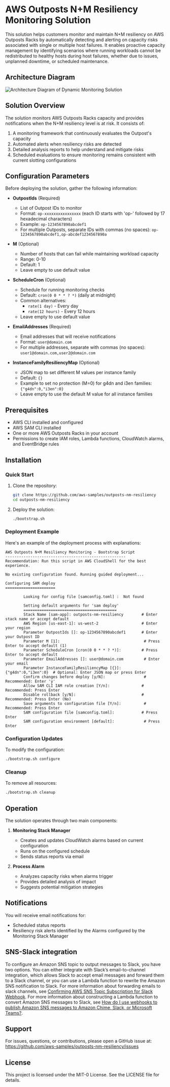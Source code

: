 # AWS Outposts N+M Resiliency Monitoring Solution

This solution helps customers monitor and maintain N+M resiliency on AWS Outposts Racks by automatically detecting and alerting on capacity risks associated with single or multiple host failures. It enables proactive capacity management by identifying scenarios where running workloads cannot be redistributed to healthy hosts during host failures, whether due to issues, unplanned downtime, or scheduled maintenance.

## Architecture Diagram

![Architecture Diagram of Dynamic Monitoring Solution](static/Dynamic_Capacity_Monitoring.jpg "Dynamic Monitoring of N+M Availability")

## Solution Overview

The solution monitors AWS Outposts Racks capacity and provides notifications when the N+M resiliency level is at risk. It consists of:

1. A monitoring framework that continuously evaluates the Outpost's capacity
2. Automated alerts when resiliency risks are detected
3. Detailed analysis reports to help understand and mitigate risks
4. Scheduled evaluations to ensure monitoring remains consistent with current slotting configurations

## Configuration Parameters

Before deploying the solution, gather the following information:

- **OutpostIds** (Required)
  - List of Outpost IDs to monitor
  - Format: `op-xxxxxxxxxxxxxxxx` (each ID starts with 'op-' followed by 17 hexadecimal characters)
  - Example: `op-1234567890abcdef1`
  - For multiple Outposts, separate IDs with commas (no spaces): `op-1234567890abcdef1,op-abcdef1234567890a`

- **M** (Optional)
  - Number of hosts that can fail while maintaining workload capacity
  - Range: 0-10
  - Default: 1
  - Leave empty to use default value

- **ScheduleCron** (Optional)
  - Schedule for running monitoring checks
  - Default: `cron(0 0 * * ? *)` (daily at midnight)
  - Common alternatives:
    - `rate(1 day)` - Every day
    - `rate(12 hours)` - Every 12 hours
  - Leave empty to use default value

- **EmailAddresses** (Required)
  - Email addresses that will receive notifications
  - Format: `user@domain.com`
  - For multiple addresses, separate with commas (no spaces): `user1@domain.com,user2@domain.com`

- **InstanceFamilyResiliencyMap** (Optional)
  - JSON map to set different M values per instance family
  - Default: `{}`
  - Example to set no protection (M=0) for g4dn and i3en families: `{"g4dn":0,"i3en":0}`
  - Leave empty to use the default M value for all instance families

## Prerequisites

- AWS CLI installed and configured
- AWS SAM CLI installed
- One or more AWS Outposts Racks in your account
- Permissions to create IAM roles, Lambda functions, CloudWatch alarms, and EventBridge rules

## Installation

### Quick Start

1. Clone the repository:
   ```bash
   git clone https://github.com/aws-samples/outposts-nm-resiliency
   cd outposts-nm-resiliency
   ```

2. Deploy the solution:
   ```bash
   ./bootstrap.sh
   ```

### Deployment Example

Here's an example of the deployment process with explanations:

```
AWS Outposts N+M Resiliency Monitoring - Bootstrap Script
-----------------------------------------------------
Recommendation: Run this script in AWS CloudShell for the best experience.

No existing configuration found. Running guided deployment...

Configuring SAM deploy
======================

        Looking for config file [samconfig.toml] :  Not found

        Setting default arguments for 'sam deploy'
        =========================================
        Stack Name [sam-app]: outposts-nm-resiliency        # Enter stack name or accept default
        AWS Region [us-east-1]: us-west-2                   # Enter your region
        Parameter OutpostIds []: op-1234567890abcdef1       # Enter your Outpost ID
        Parameter M [1]:                                     # Press Enter to accept default (1)
        Parameter ScheduleCron [cron(0 0 * * ? *)]:         # Press Enter to accept default
        Parameter EmailAddresses []: user@domain.com         # Enter your email
        Parameter InstanceFamilyResiliencyMap [{}]: {"g4dn":0,"i3en":0}  # Optional: Enter JSON map or press Enter
        Confirm changes before deploy [y/N]:                 # Recommended: Enter 'y'
        Allow SAM CLI IAM role creation [Y/n]:              # Recommended: Press Enter
        Disable rollback [y/N]:                             # Recommended: Press Enter (No)
        Save arguments to configuration file [Y/n]:          # Recommended: Press Enter
        SAM configuration file [samconfig.toml]:            # Press Enter
        SAM configuration environment [default]:             # Press Enter
```

### Configuration Updates

To modify the configuration:
```bash
./bootstrap.sh configure
```

### Cleanup

To remove all resources:
```bash
./bootstrap.sh cleanup
```

## Operation

The solution operates through two main components:

1. **Monitoring Stack Manager**
   - Creates and updates CloudWatch alarms based on current configuration
   - Runs on the configured schedule
   - Sends status reports via email

2. **Process Alarm**
   - Analyzes capacity risks when alarms trigger
   - Provides detailed analysis of impact
   - Suggests potential mitigation strategies

## Notifications

You will receive email notifications for:
- Scheduled status reports
- Resiliency risk alerts identified by the Alarms configured by the Monitoring Stack Manager

## SNS-Slack integration

To configure an Amazon SNS topic to output messages to Slack, you have two options. You can either integrate with Slack’s email-to-channel integration, which allows Slack to accept email messages and forward them to a Slack channel, or you can use a Lambda function to rewrite the Amazon SNS notification to Slack. For more information about forwarding emails to slack channels, see [Confirming AWS SNS Topic Subscription for Slack Webhook](https://stackoverflow.com/questions/49341187/confirming-aws-sns-topic-subscription-for-slack-webhook). For more information about constructing a Lambda function to convert Amazon SNS messages to Slack, see [How do I use webhooks to publish Amazon SNS messages to Amazon Chime, Slack, or Microsoft Teams?](https://repost.aws/knowledge-center/sns-lambda-webhooks-chime-slack-teams).

## Support

For issues, questions, or contributions, please open a GitHub issue at:
https://github.com/aws-samples/outposts-nm-resiliency/issues

## License

This project is licensed under the MIT-0 License. See the LICENSE file for details.
